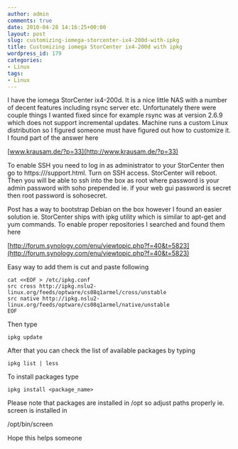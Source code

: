 ```yaml
---
author: admin
comments: true
date: 2010-04-28 14:16:25+00:00
layout: post
slug: customizing-iomega-storcenter-ix4-200d-with-ipkg
title: Customizing iomega StorCenter ix4-200d with ipkg
wordpress_id: 179
categories:
- Linux
tags:
- Linux
---
```


I have the iomega StorCenter ix4-200d. It is a nice little NAS with a number of decent features including rsync server etc. Unfortunately there were couple things I wanted fixed since for example rsync was at version 2.6.9 which does not support incremental updates. Machine runs a custom Linux distribution so I figured someone must have figured out how to customize it. I found part of the answer here

[www.krausam.de/?p=33](http://www.krausam.de/?p=33)

To enable SSH you need to log in as administrator to your StorCenter then go to https://<storcenterIP>/support.html. Turn on SSH access. StorCenter will reboot. Then you will be able to ssh into the box as root where password is your admin password with soho prepended ie. if your web gui password is secret then root password is sohosecret.

Post has a way to bootstrap Debian on the box however I found an easier solution ie. StorCenter ships with ipkg utility which is similar to apt-get and yum commands. To enable proper repositories I searched and found them here

[http://forum.synology.com/enu/viewtopic.php?f=40&t=5823](http://forum.synology.com/enu/viewtopic.php?f=40&t=5823)

Easy way to add them is cut and paste following

    
    cat <<EOF > /etc/ipkg.conf
    src cross http://ipkg.nslu2-linux.org/feeds/optware/cs08q1armel/cross/unstable
    src native http://ipkg.nslu2-linux.org/feeds/optware/cs08q1armel/native/unstable
    EOF


Then type

    
    ipkg update


After that you can check the list of available packages by typing

    
    ipkg list | less


To install packages type

    
    ipkg install <package_name>


Please note that packages are installed in /opt so adjust paths properly ie. screen is installed in

/opt/bin/screen

Hope this helps someone
